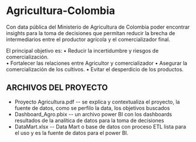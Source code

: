 # Agricultura-Colombia
Con data pública del Ministerio de Agricultura de Colombia poder encontrar insights para la toma de decisiones 
que permitan reducir la brecha de intermediarios entre el productor agrícola y el comercializador final. 


El principal objetivo es:
•	Reducir la incertidumbre y riesgos de comercialización.  
•	Fortalecer las relaciones entre Agricultor y comercializador
•	Asegurar la comercialización de los cultivos.
•	Evitar el desperdicio de los productos. 


## ARCHIVOS DEL PROYECTO
* Proyecto Agricultura.pdf -- se explica y contextualiza el proyecto, la fuente de datos, como se perfilo la data, los objetivos buscados
* Dashboard_Agro.pbix -- un archivo power BI con los dashboards resultados de la analítica de datos para la toma de decisiones
* DataMart.xlsx -- Data Mart o base de datos con proceso ETL lista para el uso y es la fuente de datos para el power BI.


